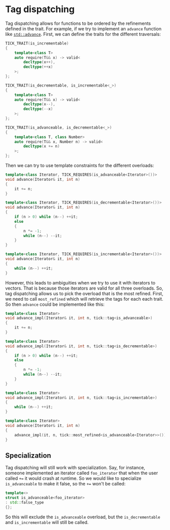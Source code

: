 Tag dispatching
===============

Tag dispatching allows for functions to be ordered by the refinements defined in the trait. For example, if we try to implement an `advance` function like [`std::advance`](http://en.cppreference.com/w/cpp/iterator/advance). First, we can define the traits for the different traversals:

```cpp
TICK_TRAIT(is_incrementable)
{
    template<class T>
    auto require(T&& x) -> valid<
        decltype(x++),
        decltype(++x)
    >;
};

TICK_TRAIT(is_decrementable, is_incrementable<_>)
{
    template<class T>
    auto require(T&& x) -> valid<
        decltype(x--),
        decltype(--x)
    >;
};

TICK_TRAIT(is_advanceable, is_decrementable<_>)
{
    template<class T, class Number>
    auto require(T&& x, Number n) -> valid<
        decltype(x += n)
    >;
};
```

Then we can try to use template constraints for the different overloads:

```cpp
template<class Iterator, TICK_REQUIRES(is_advanceable<Iterator>())>
void advance(Iterator& it, int n)
{
    it += n;
}

template<class Iterator, TICK_REQUIRES(is_decrementable<Iterator>())>
void advance(Iterator& it, int n)
{
    if (n > 0) while (n--) ++it;
    else 
    {
        n *= -1;
        while (n--) --it;
    }
}

template<class Iterator, TICK_REQUIRES(is_incrementable<Iterator>())>
void advance(Iterator& it, int n)
{
    while (n--) ++it;
}
```

However, this leads to ambiguities when we try to use it with iterators to vectors. That is because those iterators are valid for all three overloads. So, tag dispatching allows us to pick the overload that is the most refined. First, we need to call `most_refined` which will retrieve the tags for each each trait. So then `advance` could be implemented like this:

```cpp
template<class Iterator>
void advance_impl(Iterator& it, int n, tick::tag<is_advanceable>)
{
    it += n;
}

template<class Iterator>
void advance_impl(Iterator& it, int n, tick::tag<is_decrementable>)
{
    if (n > 0) while (n--) ++it;
    else 
    {
        n *= -1;
        while (n--) --it;
    }
}

template<class Iterator>
void advance_impl(Iterator& it, int n, tick::tag<is_incrementable>)
{
    while (n--) ++it;
}

template<class Iterator>
void advance(Iterator& it, int n)
{
    advance_impl(it, n, tick::most_refined<is_advanceable<Iterator>>());
}
```

Specialization
--------------

Tag dispatching will still work with specialization. Say, for instance, someone implemented an iterator called `foo_iterator` that when the user called `+=` it would crash at runtime. So we would like to specialize `is_advanceable` to make it false, so the `+=` won't be called:

```cpp
template<>
struct is_advanceable<foo_iterator>
: std::false_type
{};
```

So this will exclude the `is_advanceable` overload, but the `is_decrementable` and `is_incrementable` will still be called.
